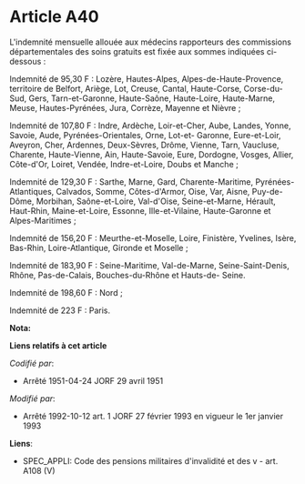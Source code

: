 # Article A40

L'indemnité mensuelle allouée aux médecins rapporteurs des commissions départementales des soins gratuits est fixée aux
sommes indiquées ci-dessous :

Indemnité de 95,30 F : Lozère, Hautes-Alpes, Alpes-de-Haute-Provence, territoire de Belfort, Ariège, Lot, Creuse, Cantal,
Haute-Corse, Corse-du-Sud, Gers, Tarn-et-Garonne, Haute-Saône, Haute-Loire, Haute-Marne, Meuse, Hautes-Pyrénées, Jura,
Corrèze, Mayenne et Nièvre ;

Indemnité de 107,80 F : Indre, Ardèche, Loir-et-Cher, Aube, Landes, Yonne, Savoie, Aude, Pyrénées-Orientales, Orne, Lot-et-
Garonne, Eure-et-Loir, Aveyron, Cher, Ardennes, Deux-Sèvres, Drôme, Vienne, Tarn, Vaucluse, Charente, Haute-Vienne, Ain,
Haute-Savoie, Eure, Dordogne, Vosges, Allier, Côte-d'Or, Loiret, Vendée, Indre-et-Loire, Doubs et Manche ;

Indemnité de 129,30 F : Sarthe, Marne, Gard, Charente-Maritime, Pyrénées-Atlantiques, Calvados, Somme, Côtes-d'Armor, Oise,
Var, Aisne, Puy-de-Dôme, Morbihan, Saône-et-Loire, Val-d'Oise, Seine-et-Marne, Hérault, Haut-Rhin, Maine-et-Loire, Essonne,
Ille-et-Vilaine, Haute-Garonne et Alpes-Maritimes ;

Indemnité de 156,20 F : Meurthe-et-Moselle, Loire, Finistère, Yvelines, Isère, Bas-Rhin, Loire-Atlantique, Gironde et
Moselle ;

Indemnité de 183,90 F : Seine-Maritime, Val-de-Marne, Seine-Saint-Denis, Rhône, Pas-de-Calais, Bouches-du-Rhône et Hauts-de-
Seine.

Indemnité de 198,60 F : Nord ;

Indemnité de 223 F : Paris.

**Nota:**



**Liens relatifs à cet article**

_Codifié par_:

  - Arrêté 1951-04-24 JORF 29 avril 1951

_Modifié par_:

  - Arrêté 1992-10-12 art. 1 JORF 27 février 1993 en vigueur le 1er janvier 1993

**Liens**:

  - SPEC_APPLI: Code des pensions militaires d'invalidité et des v - art. A108 (V)
